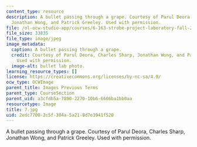 ```yaml
---
content_type: resource
description: A bullet passing through a grape. Courtesy of Parul Deora, Charles Sharp,
  Jonathan Wong, and Patrick Greeley. Used with permission.
file: /ol-ocw-studio-app/courses/6-163-strobe-project-laboratory-fall-2005/2edc77002c5f304a5a218d7e3941f520_7.jpg
file_size: 33835
file_type: image/jpeg
image_metadata:
  caption: A bullet passing through a grape.
  credit: Courtesy of Parul Deora, Charles Sharp, Jonathan Wong, and Patrick Greeley.
    Used with permission.
  image-alt: bullet lab photo.
learning_resource_types: []
license: https://creativecommons.org/licenses/by-nc-sa/4.0/
ocw_type: OCWImage
parent_title: Images Previous Terms
parent_type: CourseSection
parent_uid: a3cfdb5a-7890-2270-10b6-6606ba1bb0aa
resourcetype: Image
title: 7.jpg
uid: 2edc7700-2c5f-304a-5a21-8d7e3941f520
---
```

A bullet passing through a grape. Courtesy of Parul Deora, Charles Sharp, Jonathan Wong, and Patrick Greeley. Used with permission.